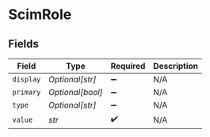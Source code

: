 # ScimRole


## Fields

| Field              | Type               | Required           | Description        |
| ------------------ | ------------------ | ------------------ | ------------------ |
| `display`          | *Optional[str]*    | :heavy_minus_sign: | N/A                |
| `primary`          | *Optional[bool]*   | :heavy_minus_sign: | N/A                |
| `type`             | *Optional[str]*    | :heavy_minus_sign: | N/A                |
| `value`            | *str*              | :heavy_check_mark: | N/A                |